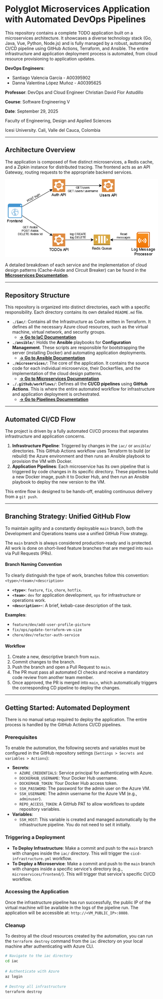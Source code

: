 # Polyglot Microservices Application with Automated DevOps Pipelines

This repository contains a complete TODO application built on a microservices architecture. It showcases a diverse technology stack (Go, Java, Vue, Python, Node.js) and is fully managed by a robust, automated CI/CD pipeline using GitHub Actions, Terraform, and Ansible. The entire infrastructure and application deployment process is automated, from cloud resource provisioning to application updates.

**DevOps Engineers**:
* Santiago Valencia García - A00395902
* Danna Valentina López Muñoz - A00395625

**Professor**: DevOps and Cloud Engineer Christian David Flor Astudillo

**Course**: Software Engineering V

**Date**: September 29, 2025

Faculty of Engineering, Design and Applied Sciences

Icesi University. Cali, Valle del Cauca, Colombia

---

## Architecture Overview

The application is composed of five distinct microservices, a Redis cache, and a Zipkin instance for distributed tracing. The frontend acts as an API Gateway, routing requests to the appropriate backend services.

![Application Architecture Diagram](/images/Microservices.png)

A detailed breakdown of each service and the implementation of cloud design patterns (Cache-Aside and Circuit Breaker) can be found in the [**Microservices Documentation**](./microservices/README.md).

---

## Repository Structure

This repository is organized into distinct directories, each with a specific responsibility. Each directory contains its own detailed `README.md` file.

* **`./iac/`**: Contains all the Infrastructure as Code written in Terraform. It defines all the necessary Azure cloud resources, such as the virtual machine, virtual network, and security groups.
    * [**-> Go to IaC Documentation**](./iac/README.md)
* **`./ansible/`**: Holds the **Ansible** playbooks for **Configuration Management**. These scripts are responsible for bootstrapping the server (installing Docker) and automating application deployments.
    * [**-> Go to Ansible Documentation**](./ansible/README.md)
* **`./microservices/`**: The core of the application. It contains the source code for each individual microservice, their Dockerfiles, and the implementation of the cloud design patterns.
    * [**-> Go to Microservices Documentation**](./microservices/README.md)
* **`./.github/workflows/`**: Defines all the **CI/CD pipelines** using **GitHub Actions**. This is where the entire automated workflow for infrastructure and application deployment is orchestrated.
    * [**-> Go to Pipelines Documentation**](./.github/workflows/README.md)

---

## Automated CI/CD Flow

The project is driven by a fully automated CI/CD process that separates infrastructure and application concerns.

1.  **Infrastructure Pipeline**: Triggered by changes in the `iac/` or `ansible/` directories. This GitHub Actions workflow uses Terraform to build (or rebuild) the Azure environment and then runs an Ansible playbook to provision the VM with Docker.
2.  **Application Pipelines**: Each microservice has its own pipeline that is triggered by code changes in its specific directory. These pipelines build a new Docker image, push it to Docker Hub, and then run an Ansible playbook to deploy the new version to the VM.

This entire flow is designed to be hands-off, enabling continuous delivery from a `git push`.

---

## Branching Strategy: Unified GitHub Flow

To maintain agility and a constantly deployable `main` branch, both the Development and Operations teams use a unified GitHub Flow strategy.

The `main` branch is always considered production-ready and is protected. All work is done on short-lived feature branches that are merged into `main` via Pull Requests (PRs).

#### **Branch Naming Convention**

To clearly distinguish the type of work, branches follow this convention: `<type>/<team>/<description>`

* **`<type>`**: `feature`, `fix`, `chore`, `hotfix`.
* **`<team>`**: `dev` for application development, `ops` for infrastructure or operations work.
* **`<description>`-**: A brief, kebab-case description of the task.

**Examples**:
* `feature/dev/add-user-profile-picture`
* `fix/ops/update-terraform-vm-size`
* `chore/dev/refactor-auth-service`

#### **Workflow**

1.  Create a new, descriptive branch from `main`.
2.  Commit changes to the branch.
3.  Push the branch and open a Pull Request to `main`.
4.  The PR must pass all automated CI checks and receive a mandatory code review from another team member.
5.  Once approved, the PR is merged into `main`, which automatically triggers the corresponding CD pipeline to deploy the changes.

---

## Getting Started: Automated Deployment

There is no manual setup required to deploy the application. The entire process is handled by the GitHub Actions CI/CD pipelines.

### Prerequisites

To enable the automation, the following secrets and variables must be configured in the GitHub repository settings (`Settings > Secrets and variables > Actions`):

* **Secrets**:
    * `AZURE_CREDENTIALS`: Service principal for authenticating with Azure.
    * `DOCKERHUB_USERNAME`: Your Docker Hub username.
    * `DOCKERHUB_TOKEN`: Your Docker Hub access token.
    * `SSH_PASSWORD`: The password for the admin user on the Azure VM.
    * `SSH_USERNAME`: The admin username for the Azure VM (e.g., `adminuser`).
    * `REPO_ACCESS_TOKEN`: A GitHub PAT to allow workflows to update repository variables.
* **Variables**:
    * `SSH_HOST`: This variable is created and managed automatically by the infrastructure pipeline. You do not need to set it initially.

### Triggering a Deployment

* **To Deploy Infrastructure**: Make a commit and push to the `main` branch with changes inside the `iac/` directory. This will trigger the `cicd-infrastructure.yml` workflow.
* **To Deploy a Microservice**: Make a commit and push to the `main` branch with changes inside a specific service's directory (e.g., `microservices/frontend/`). This will trigger that service's specific CI/CD workflow.

### Accessing the Application

Once the infrastructure pipeline has run successfully, the public IP of the virtual machine will be available in the logs of the pipeline run. The application will be accessible at: `http://<VM_PUBLIC_IP>:8080`.

### Cleanup

To destroy all the cloud resources created by the automation, you can run the `terraform destroy` command from the `iac` directory on your local machine after authenticating with Azure CLI.

```bash
# Navigate to the iac directory
cd iac

# Authenticate with Azure
az login

# Destroy all infrastructure
terraform destroy
```
